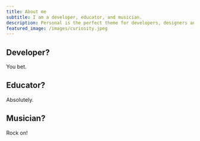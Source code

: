 ```yaml
---
title: About me
subtitle: I am a developer, educator, and musician.
description: Personal is the perfect theme for developers, designers and other creatives.
featured_image: /images/curiosity.jpeg
---
```


## Developer?

You bet.

## Educator?

Absolutely.

## Musician?

Rock on!
